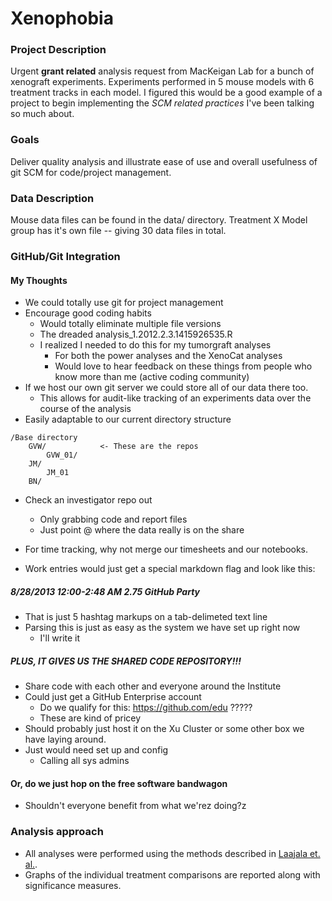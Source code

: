 # Xenophobia

### Project Description
Urgent **grant related** analysis request from MacKeigan Lab for a bunch of xenograft experiments. Experiments performed in 5 mouse models with 6 treatment tracks in each model. I figured this would be a good example of a project to begin implementing the *SCM related practices* I've been talking so much about.

### Goals
Deliver quality analysis and illustrate ease of use and overall usefulness of git SCM for code/project management.   

### Data Description
Mouse data files can be found in the data/ directory. Treatment X Model group has it's own file -- giving 30 data files in total. 

### GitHub/Git Integration

#### My Thoughts
* We could totally use git for project management 
* Encourage good coding habits
	* Would totally eliminate multiple file versions
	* The dreaded analysis_1.2012.2.3.1415926535.R
	* I realized I needed to do this for my tumorgraft analyses
		* For both the power analyses and the XenoCat analyses
		* Would love to hear feedback on these things from people who know more than me (active coding community)
* If we host our own git server we could store all of our data there too.
	* This allows for audit-like tracking of an experiments data over the course of the analysis
* Easily adaptable to our current directory structure
```
/Base directory
	GVW/			<- These are the repos
		GVW_01/ 
	JM/
		JM_01
	BN/
```
* Check an investigator repo out 
	* Only grabbing code and report files
	* Just point @ where the data really is on the share

* For time tracking, why not merge our timesheets and our notebooks. 
* Work entries would just get a special markdown flag and look like this:
##### 8/28/2013	12:00-2:48 AM	2.75	GitHub Party
* That is just 5 hashtag markups on a tab-delimeted text line
* Parsing this is just as easy as the system we have set up right now
	* I'll write it


##### PLUS, IT GIVES US THE SHARED CODE REPOSITORY!!!
* Share code with each other and everyone around the Institute 
* Could just get a GitHub Enterprise account
	* Do we qualify for this: https://github.com/edu ?????
	* These are kind of pricey
* Should probably just host it on the Xu Cluster or some other box we have laying around.
* Just would need set up and config
	* Calling all sys admins
#### Or, do we just hop on the free software bandwagon
* Shouldn't everyone benefit from what we'rez doing?z

### Analysis approach
* All analyses were performed using the methods described in [Laajala et. al.](http://clincancerres.aacrjournals.org/content/early/2012/07/19/1078-0432.CCR-11-3215.full.pdf).
* Graphs of the individual treatment comparisons are reported along with significance measures. 
